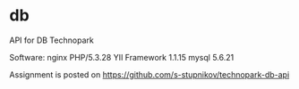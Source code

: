 db
==

API for DB
Technopark

Software:
nginx PHP/5.3.28 YII Framework 1.1.15
mysql 5.6.21

Assignment is posted on https://github.com/s-stupnikov/technopark-db-api
